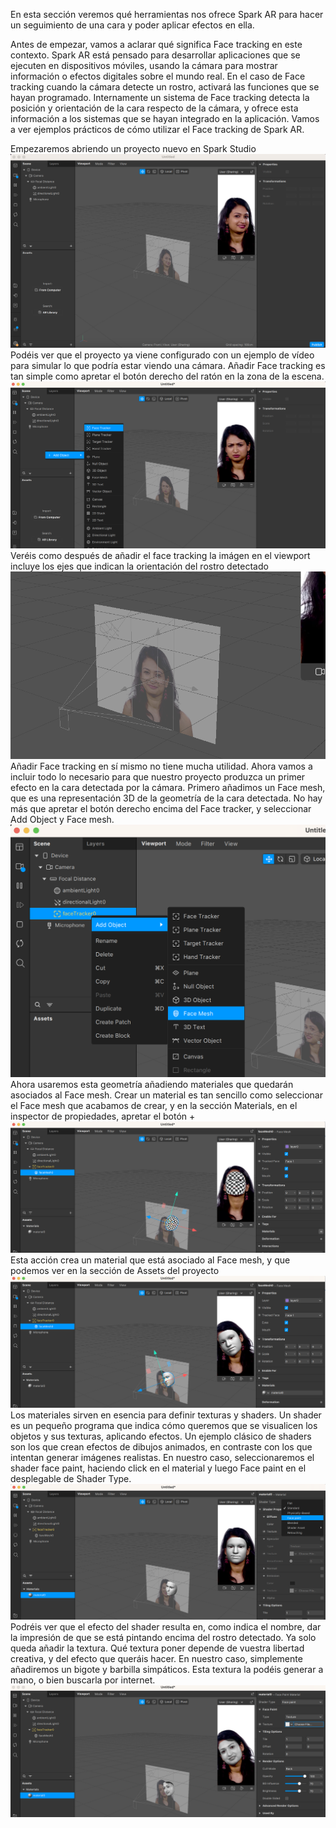 En esta sección veremos qué herramientas nos ofrece Spark AR para hacer un seguimiento de una cara y poder aplicar efectos en ella.

Antes de empezar, vamos a aclarar qué significa Face tracking en este contexto. Spark AR está pensado para desarrollar aplicaciones que se ejecuten en dispositivos móviles, usando la cámara para mostrar información o efectos digitales sobre el mundo real. En el caso de Face tracking cuando la cámara detecte un rostro, activará las funciones que se hayan programado. Internamente un sistema de Face tracking detecta la posición y orientación de la cara respecto de la cámara, y ofrece esta información a los sistemas que se hayan integrado en la aplicación. Vamos a ver ejemplos prácticos de cómo utilizar el Face tracking de Spark AR.

Empezaremos abriendo un proyecto nuevo en Spark Studio  
![image](uploads/bb916e710de3206f3bd7e78b81ebadd0/image.png)
Podéis ver que el proyecto ya viene configurado con un ejemplo de vídeo para simular lo que podría estar viendo una cámara. Añadir Face tracking es tan simple como apretar el botón derecho del ratón en la zona de la escena.
![image](uploads/97a06d84915b218d275dd792e7b1d796/image.png)
Veréis como después de añadir el face tracking la imágen en el viewport incluye los ejes que indican la orientación del rostro detectado
![image](uploads/e478bfab7b175eea2addf2257133794a/image.png)
Añadir Face tracking en sí mismo no tiene mucha utilidad. Ahora vamos a incluir todo lo necesario para que nuestro proyecto produzca un primer efecto en la cara detectada por la cámara. Primero añadimos un Face mesh, que es una representación 3D de la geometría de la cara detectada. No hay más que apretar el botón derecho encima del Face tracker, y seleccionar Add Object y Face mesh.
![image](uploads/f273d925a956d76cf5e19d7ee29f31c7/image.png)
Ahora usaremos esta geometría añadiendo materiales que quedarán asociados al Face mesh. Crear un material es tan sencillo como seleccionar el Face mesh que acabamos de crear, y en la sección Materials, en el inspector de propiedades, apretar el botón +
![image](uploads/2ecfb2a72ba79befda5b5b2630ecbc4d/image.png)
Esta acción crea un material que está asociado al Face mesh, y que podemos ver en la sección de Assets del proyecto
![image](uploads/4e3f0bff2864e1437de07a9b36c4e45a/image.png)
Los materiales sirven en esencia para definir texturas y shaders. Un shader es un pequeño programa que indica cómo queremos que se visualicen los objetos y sus texturas, aplicando efectos. Un ejemplo clásico de shaders son los que crean efectos de dibujos animados, en contraste con los que intentan generar imágenes realistas. En nuestro caso, seleccionaremos el shader face paint, haciendo click en el material y luego Face paint en el desplegable de Shader Type.
![image](uploads/cfe1288cac2d8adb3d91184a67207791/image.png)
Podréis ver que el efecto del shader resulta en, como indica el nombre, dar la impresión de que se está pintando encima del rostro detectado. Ya solo queda añadir la textura. Qué textura poner depende de vuestra libertad creativa, y del efecto que queráis hacer. En nuestro caso, simplemente añadiremos un bigote y barbilla simpáticos. Esta textura la podéis generar a mano, o bien buscarla por internet.
![image](uploads/6549c959dd7c532ac6461dfbbb964705/image.png)
